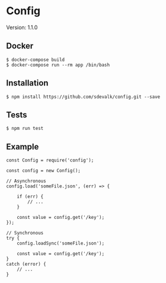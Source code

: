 Config
==============================

Version: 1.1.0

Docker
------------

    $ docker-compose build
    $ docker-compose run --rm app /bin/bash

Installation
------------

    $ npm install https://github.com/sdevalk/config.git --save

Tests
------------

    $ npm run test

Example
------------

```
const Config = require('config');

const config = new Config();

// Asynchronous
config.load('someFile.json', (err) => {

    if (err) {
        // ...
    }

    const value = config.get('/key');
});

// Synchronous
try {
    config.loadSync('someFile.json');

    const value = config.get('/key');
}
catch (error) {
    // ...
}

```
